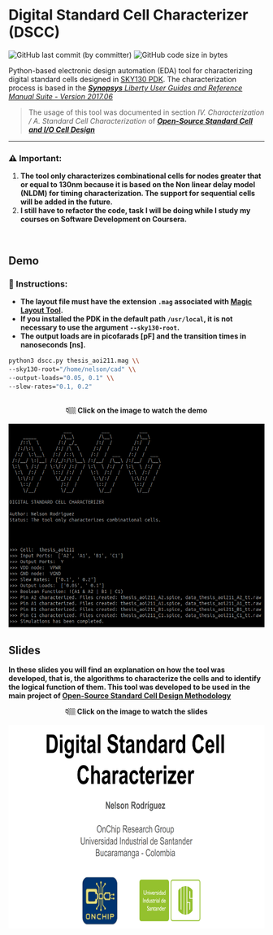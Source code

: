 # Digital Standard Cell Characterizer (DSCC)  

<img alt="GitHub last commit (by committer)" src="https://img.shields.io/github/last-commit/nelzeg/stdcell-characterizer?style=flat-square">

<img alt="GitHub code size in bytes" src="https://img.shields.io/github/languages/code-size/nelzeg/stdcell-characterizer?style=flat-square">


Python-based electronic design automation (EDA) tool for characterizing digital standard cells designed in [SKY130 PDK](https://skywater-pdk.readthedocs.io/en/main/). The characterization process is based in the [***Synopsys** Liberty User Guides and Reference Manual Suite - Version 2017.06*](Synopsys_Liberty_User_Guides_and_Reference_Manual_Suite_Version_2017.06.pdf) 

> The usage of this tool was documented in section *IV. Characterization / A. Standard Cell Characterization* of ***[Open-Source Standard Cell and I/O Cell Design](./open-source_standard_cell_and_IO_cell_design.pdf)***

***

### ⚠️ Important:
1. **The tool only characterizes combinational cells for nodes greater that or equal to 130nm because it is based on the Non linear delay model (NLDM) for timing characterization. The support for sequential cells will be added in the future.**  
2. **I still have to refactor the code, task I will be doing while I study my courses on Software Development on Coursera.**  
<br>

## Demo



### 📌 Instructions:
- **The layout file must have the extension `.mag` associated with [Magic Layout Tool](http://opencircuitdesign.com/magic/).**
- **If you installed the PDK in the default path `/usr/local`, it is not necessary to use the argument `--sky130-root`.**
- **The output loads are in picofarads [pF] and the transition times in nanoseconds [ns].**

~~~ bash
python3 dscc.py thesis_aoi211.mag \\
--sky130-root="/home/nelson/cad" \\
--output-loads="0.05, 0.1" \\
--slew-rates="0.1, 0.2"
~~~

<br>
<div align="center"><b >👇🏼 Click on the image to watch the demo</b></div>
<br>
<div align="center"><a href="https://www.youtube.com/watch?v=MQNqrHPm8Yg"><img src="demo_cover.png" target="_blank" frameborder="0" width="680" height="400" allowfullscreen="true" mozallowfullscreen="true" webkitallowfullscreen="true"></a></div>

<!-- <div align="center"><video src="https://github.com/ledzeg/dscc/assets/107968926/7c6d5b47-cb7b-424a-942b-abe0cdf93e18"></video></div> -->

## Slides
**In these slides you will find an explanation on how the tool was developed, that is, the algorithms to characterize the cells and to identify the logical function of them. This tool was developed to be used in the main project of [Open-Source Standard Cell Design Methodology](https://github.com/nelzeg/stdcell-methodology)**
<br>
<div align="center"><b >👇🏼 Click on the image to watch the slides</b></div>
<br>
<div align="center"><a href="https://docs.google.com/presentation/d/e/2PACX-1vSiSyyyWhbehkQ2xNrCZK2VOh_s4KmKSZHU7BYJNZw7zeUBU8BMkgzOVHIq0tX81F9O7TQF6yfjhio4/pub?start=false&loop=false&delayms=60000"><img src="slides_cover.png" target="_blank" frameborder="0" width="680" height="400" allowfullscreen="true" mozallowfullscreen="true" webkitallowfullscreen="true"></a></div>


